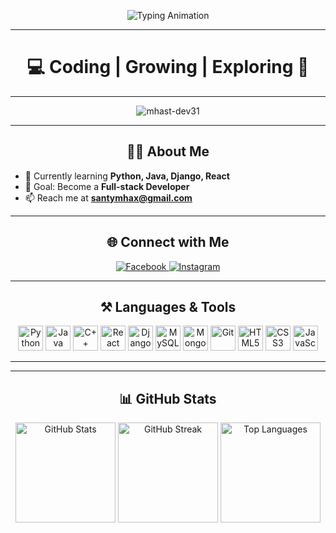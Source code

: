 <!-- Animated Typing SVG Banner -->
<p align="center">
  <img src="https://readme-typing-svg.herokuapp.com?font=Fira+Code&weight=600&size=28&pause=1000&color=00BFFF&center=true&vCenter=true&width=600&lines=Hi+%F0%9F%91%8B%2C+I'm+Mhax+Santy+D+De+Venecia;2nd+Year+Computer+Science+Student;Aspiring+Full-stack+Developer;Always+Learning+%26+Building" alt="Typing Animation" />
</p>

---

<h1 align="center">💻 Coding | Growing | Exploring 🚀</h1>

---

<p align="center">
  <img src="https://komarev.com/ghpvc/?username=mhast-dev31&label=Profile%20views&color=1E90FF&style=flat" alt="mhast-dev31" />
</p>

---

<h2 align="center">🧑‍💻 About Me</h2>

- 🌱 Currently learning **Python, Java, Django, React**  
- 🎯 Goal: Become a **Full-stack Developer**  
- 📫 Reach me at **santymhax@gmail.com**

---

<h2 align="center">🌐 Connect with Me</h2>
<p align="center">
  <a href="https://facebook.com/mhax.santy.devenecia" target="_blank">
    <img src="https://img.shields.io/badge/Facebook-1877F2?style=for-the-badge&logo=facebook&logoColor=white" alt="Facebook"/>
  </a>
  <a href="https://instagram.com/htaed.31" target="_blank">
    <img src="https://img.shields.io/badge/Instagram-1DA1F2?style=for-the-badge&logo=instagram&logoColor=white&color=1E90FF" alt="Instagram"/>
  </a>
</p>

---

<h2 align="center">⚒️ Languages & Tools</h2>
<p align="center">
  <img src="https://cdn.jsdelivr.net/gh/devicons/devicon/icons/python/python-original.svg" alt="Python" width="40" height="40"/>
  <img src="https://cdn.jsdelivr.net/gh/devicons/devicon/icons/java/java-original.svg" alt="Java" width="40" height="40"/>
  <img src="https://cdn.jsdelivr.net/gh/devicons/devicon/icons/cplusplus/cplusplus-original.svg" alt="C++" width="40" height="40"/>
  <img src="https://cdn.jsdelivr.net/gh/devicons/devicon/icons/react/react-original.svg" alt="React" width="40" height="40"/>
  <img src="https://cdn.jsdelivr.net/gh/devicons/devicon/icons/django/django-plain.svg" alt="Django" width="40" height="40"/>
  <img src="https://cdn.jsdelivr.net/gh/devicons/devicon/icons/mysql/mysql-original.svg" alt="MySQL" width="40" height="40"/>
  <img src="https://cdn.jsdelivr.net/gh/devicons/devicon/icons/mongodb/mongodb-original.svg" alt="MongoDB" width="40" height="40"/>
  <img src="https://cdn.jsdelivr.net/gh/devicons/devicon/icons/git/git-original.svg" alt="Git" width="40" height="40"/>
  <img src="https://cdn.jsdelivr.net/gh/devicons/devicon/icons/html5/html5-original.svg" alt="HTML5" width="40" height="40"/>
  <img src="https://cdn.jsdelivr.net/gh/devicons/devicon/icons/css3/css3-original.svg" alt="CSS3" width="40" height="40"/>
  <img src="https://cdn.jsdelivr.net/gh/devicons/devicon/icons/javascript/javascript-original.svg" alt="JavaScript" width="40" height="40"/>
</p>

---

---

<h2 align="center">📊 GitHub Stats</h2>

<p align="center">
  <img src="https://github-readme-stats.vercel.app/api?username=mhast-dev31&show_icons=true&theme=tokyonight&title_color=00BFFF&icon_color=00BFFF" alt="GitHub Stats" height="160"/>
  <img src="https://github-readme-streak-stats.herokuapp.com/?user=mhast-dev31&theme=tokyonight&ring=00BFFF&fire=1E90FF&currStreakLabel=00BFFF" alt="GitHub Streak" height="160"/>
  <img src="https://github-readme-stats.vercel.app/api/top-langs/?username=mhast-dev31&layout=compact&theme=tokyonight&title_color=00BFFF" alt="Top Languages" height="160"/>
</p>
